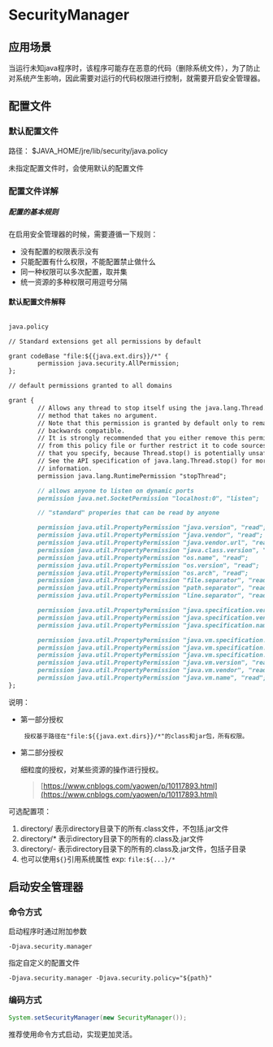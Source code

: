 # SecurityManager

## 应用场景

当运行未知java程序时，该程序可能存在恶意的代码（删除系统文件），为了防止对系统产生影响，因此需要对运行的代码权限进行控制，就需要开启安全管理器。

## 配置文件

### 默认配置文件

路径： $JAVA_HOME/jre/lib/security/java.policy

未指定配置文件时，会使用默认的配置文件

### 配置文件详解

##### 配置的基本规则

在启用安全管理器的时候，需要遵循一下规则：

- 没有配置的权限表示没有
- 只能配置有什么权限，不能配置禁止做什么
- 同一种权限可以多次配置，取并集
- 统一资源的多种权限可用逗号分隔

#### 默认配置文件解释

```md

java.policy

// Standard extensions get all permissions by default

grant codeBase "file:${{java.ext.dirs}}/*" {
        permission java.security.AllPermission;
};

// default permissions granted to all domains

grant {
        // Allows any thread to stop itself using the java.lang.Thread.stop()
        // method that takes no argument.
        // Note that this permission is granted by default only to remain
        // backwards compatible.
        // It is strongly recommended that you either remove this permission
        // from this policy file or further restrict it to code sources
        // that you specify, because Thread.stop() is potentially unsafe.
        // See the API specification of java.lang.Thread.stop() for more
        // information.
        permission java.lang.RuntimePermission "stopThread";

        // allows anyone to listen on dynamic ports
        permission java.net.SocketPermission "localhost:0", "listen";

        // "standard" properies that can be read by anyone

        permission java.util.PropertyPermission "java.version", "read";
        permission java.util.PropertyPermission "java.vendor", "read";
        permission java.util.PropertyPermission "java.vendor.url", "read";
        permission java.util.PropertyPermission "java.class.version", "read";
        permission java.util.PropertyPermission "os.name", "read";
        permission java.util.PropertyPermission "os.version", "read";
        permission java.util.PropertyPermission "os.arch", "read";
        permission java.util.PropertyPermission "file.separator", "read";
        permission java.util.PropertyPermission "path.separator", "read";
        permission java.util.PropertyPermission "line.separator", "read";

        permission java.util.PropertyPermission "java.specification.version", "read";
        permission java.util.PropertyPermission "java.specification.vendor", "read";
        permission java.util.PropertyPermission "java.specification.name", "read";

        permission java.util.PropertyPermission "java.vm.specification.version", "read";
        permission java.util.PropertyPermission "java.vm.specification.vendor", "read";
        permission java.util.PropertyPermission "java.vm.specification.name", "read";
        permission java.util.PropertyPermission "java.vm.version", "read";
        permission java.util.PropertyPermission "java.vm.vendor", "read";
        permission java.util.PropertyPermission "java.vm.name", "read";
};
```

说明：

- 第一部分授权

   ```
    授权基于路径在"file:${{java.ext.dirs}}/*"的class和jar包，所有权限。
  ``` 

- 第二部分授权

  细粒度的授权，对某些资源的操作进行授权。

  >  [https://www.cnblogs.com/yaowen/p/10117893.html](https://www.cnblogs.com/yaowen/p/10117893.html) 

可选配置项：

1.  directory/ 表示directory目录下的所有.class文件，不包括.jar文件 
2.  directory/* 表示directory目录下的所有的.class及.jar文件 
3.  directory/- 表示directory目录下的所有的.class及.jar文件，包括子目录 
4. 也可以使用`${}`引用系统属性 exp: `file:${...}/*`

## 启动安全管理器

### 命令方式

启动程序时通过附加参数

```shell
-Djava.security.manager
```

指定自定义的配置文件

```shell
-Djava.security.manager -Djava.security.policy="${path}"
```

### 编码方式

```java
System.setSecurityManager(new SecurityManager());
```

推荐使用命令方式启动，实现更加灵活。
